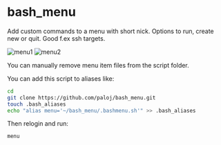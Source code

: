 # bash_menu
Add custom commands to a menu with short nick. Options to run, create new or quit. Good f.ex ssh targets.

![menu1](https://user-images.githubusercontent.com/73587747/142691557-5edf422c-623c-4919-803f-b88ecedd989b.png)
![menu2](https://user-images.githubusercontent.com/73587747/142691571-1540b87a-21a5-4407-9e06-ef7b32cb8068.png)


You can manually remove menu item files from the script folder.




You can add this script to aliases like:
```bash
cd
git clone https://github.com/paloj/bash_menu.git
touch .bash_aliases
echo "alias menu='~/bash_menu/.bashmenu.sh'" >> .bash_aliases
```
Then relogin and run:
```bash
menu
```
